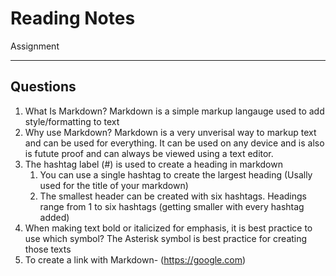 # Reading Notes
Assignment

---
## Questions
1. What Is Markdown? Markdown is a simple markup langauge used to add style/formatting to text
2. Why use Markdown? Markdown is a very unverisal way to markup text and can be used for everything. It can be used on any device and is also is futute proof and can always be viewed using a text editor.
3. The hashtag label (#) is used to create a heading in markdown
   1. You can use a single hashtag to create the largest heading (Usally used for the title of your markdown)
   2. The smallest header can be created with six hashtags. Headings range from 1 to six hashtags (getting smaller with every hashtag added)
4. When making text bold or italicized for emphasis, it is best practice to use which symbol? The Asterisk symbol is best practice for creating those texts
5. To create a link with Markdown-
(https://google.com)
